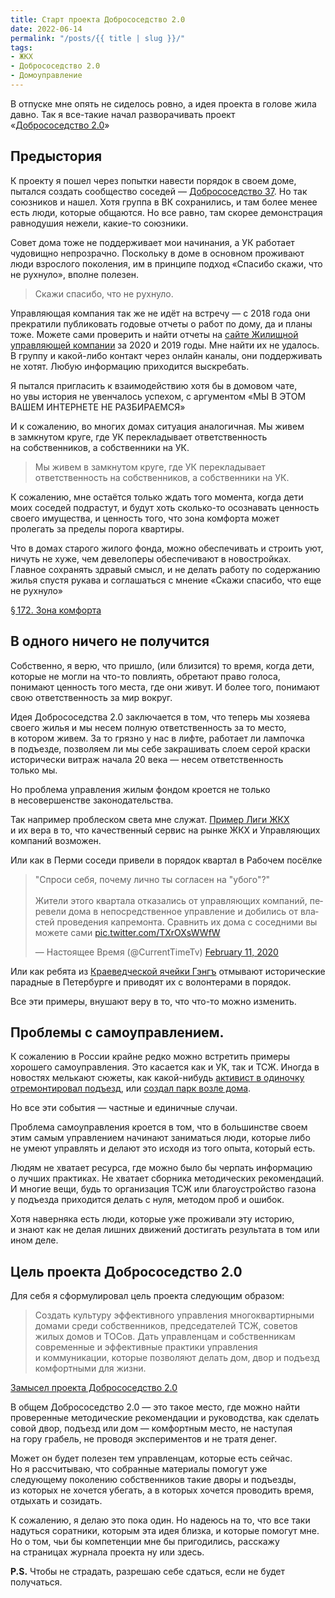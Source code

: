 ```yaml
---
title: Старт проекта Добрососедство 2.0
date: 2022-06-14
permalink: "/posts/{{ title | slug }}/"
tags:
- ЖКХ
- Добрососедство 2.0
- Домоуправление
---
```

В&nbsp;отпуске мне опять не&nbsp;сиделось ровно, а&nbsp;идея проекта в&nbsp;голове жила давно. Так я&nbsp;все-такие начал разворачивать проект &laquo;[Добрососедство&nbsp;2.0](https://neighborliness.ru/)&raquo;

## Предыстория
К&nbsp;проекту я&nbsp;пошел через попытки навести порядок в&nbsp;своем доме, пытался создать сообщество соседей&nbsp;&mdash; [Добрососедство&nbsp;37](https://park37a.ru/). Но&nbsp;так союзников и&nbsp;нашел. Хотя группа в&nbsp;ВК сохранились, и&nbsp;там более менее есть люди, которые общаются. Но&nbsp;все равно, там скорее демонстрация равнодушия нежели, какие-то союзники.

Совет дома тоже не&nbsp;поддерживает мои начинания, а&nbsp;УК работает чудовищно непрозрачно. Поскольку в&nbsp;доме в&nbsp;основном проживают люди взрослого поколения, им&nbsp;в&nbsp;принципе подход &laquo;Спасибо скажи, что не&nbsp;рухнуло&raquo;, вполне полезен.

> Скажи спасибо, что не рухнуло.

Управляющая компания так&nbsp;же не&nbsp;идёт на&nbsp;встречу&nbsp;&mdash; с&nbsp;2018 года они прекратили публиковать годовые отчеты о&nbsp;работ по&nbsp;дому, да&nbsp;и&nbsp;планы тоже. Можете сами проверить и&nbsp;найти отчеты&nbsp;на [сайте Жилищной управляющей компании](http://zhuk-perm.su/) за&nbsp;2020 и&nbsp;2019&nbsp;годы. Мне найти их&nbsp;не&nbsp;удалось. В&nbsp;группу и&nbsp;какой-либо контакт через онлайн каналы, они поддерживать не&nbsp;хотят. Любую информацию приходится выскребать.

Я&nbsp;пытался пригласить к&nbsp;взаимодействию хотя&nbsp;бы в&nbsp;домовом чате, но&nbsp;увы история не&nbsp;увенчалось успехом, с&nbsp;аргументом &laquo;МЫ&nbsp;В&nbsp;ЭТОМ ВАШЕМ ИНТЕРНЕТЕ НЕ&nbsp;РАЗБИРАЕМСЯ&raquo;

И&nbsp;к&nbsp;сожалению, во&nbsp;многих домах ситуация аналогичная. Мы&nbsp;живем в&nbsp;замкнутом круге, где&nbsp;УК перекладывает ответственность на&nbsp;собственников, а&nbsp;собственники на&nbsp;УК.

> Мы живем в замкнутом круге, где УК перекладывает ответственность на собственников, а собственники на УК.

К&nbsp;сожалению, мне остаётся только ждать того момента, когда дети моих соседей подрастут, и&nbsp;будут хоть сколько-то осознавать ценность своего имущества, и&nbsp;ценность того, что зона комфорта может пролегать за&nbsp;пределы порога квартиры.

Что в&nbsp;домах старого жилого фонда, можно обеспечивать и&nbsp;строить уют, ничуть не&nbsp;хуже, чем девелоперы обеспечивают в&nbsp;новостройках. Главное сохранять здравый смысл, и&nbsp;не&nbsp;делать работу по&nbsp;содержанию жилья спустя рукава и&nbsp;соглашаться с&nbsp;мнение &laquo;Скажи спасибо, что еще не&nbsp;рухнуло&raquo;

[§ 172. Зона комфорта](https://www.artlebedev.ru/kovodstvo/sections/172/)

## В одного ничего не получится
Собственно, я&nbsp;верю, что пришло, (или близится) то&nbsp;время, когда дети, которые не&nbsp;могли на&nbsp;что-то повлиять, обретают право голоса, понимают ценность того места, где они живут. И&nbsp;более того, понимают свою ответственность за&nbsp;мир вокруг.

Идея Добрососедства&nbsp;2.0 заключается в&nbsp;том, что теперь мы&nbsp;хозяева своего жилья и&nbsp;мы&nbsp;несем полную ответственность за&nbsp;то&nbsp;место, в&nbsp;котором живем. За&nbsp;то&nbsp;грязно у&nbsp;нас в&nbsp;лифте, работает&nbsp;ли лампочка в&nbsp;подъезде, позволяем&nbsp;ли мы&nbsp;себе закрашивать слоем серой краски исторически витраж начала 20&nbsp;века&nbsp;&mdash; несем ответственность только&nbsp;мы.

Но&nbsp;проблема управления жилым фондом кроется не&nbsp;только в&nbsp;несовершенстве законодательства.

Так например проблеском света мне служат. [Пример Лиги ЖКХ](https://vc.ru/offline/29797-tehnologichnoe-zhkh-iz-ekaterinburga) и&nbsp;их&nbsp;вера в&nbsp;то, что качественный сервис на&nbsp;рынке ЖКХ и&nbsp;Управляющих компаний возможен.

Или как в&nbsp;Перми соседи привели в&nbsp;порядок квартал в&nbsp;Рабочем посёлке

<blockquote class="twitter-tweet"><p lang="ru" dir="ltr">&quot;Спроси себя, почему лично ты согласен на &quot;убого&quot;?&quot;<br><br>Жители этого квартала отказались от управляющих компаний, перевели дома в непосредственное управление и добились от властей проведения капремонта. Сравнить их дома с соседними вы можете сами <a href="https://t.co/TXrOXsWWfW">pic.twitter.com/TXrOXsWWfW</a></p>&mdash; Настоящее Время (@CurrentTimeTv) <a href="https://twitter.com/CurrentTimeTv/status/1227255906343120897?ref_src=twsrc%5Etfw">February 11, 2020</a></blockquote> <script async src="https://platform.twitter.com/widgets.js" charset="utf-8"></script>

Или как ребята&nbsp;из [Краеведческой ячейки Гэнгъ](https://vk.com/stpkraevedgang) отмывают исторические парадные в&nbsp;Петербурге и&nbsp;приводят их&nbsp;с&nbsp;волонтерами в&nbsp;порядок.

Все эти примеры, внушают веру в&nbsp;то, что что-то можно изменить.

## Проблемы с самоуправлением.
К сожалению в России крайне редко можно встретить примеры хорошего самоуправления. Это касается как и УК, так и ТСЖ. Иногда в новостях мелькают сюжеты, как какой-нибудь [активист в одиночку отремонтировал подъезд](https://youtu.be/vtwDP3Ea6LI), или [создал парк возле дома](https://59.ru/text/gorod/2019/07/16/66162259/).

Но&nbsp;все эти события&nbsp;&mdash; частные и&nbsp;единичные случаи.

Проблема самоуправления кроется в&nbsp;том, что в&nbsp;большинстве своем этим самым управлением начинают заниматься люди, которые либо не&nbsp;умеют управлять и&nbsp;делают это исходя из&nbsp;того опыта, который есть.

Людям не&nbsp;хватает ресурса, где можно было&nbsp;бы черпать информацию о&nbsp;лучших практиках. Не&nbsp;хватает сборника методических рекомендаций. И&nbsp;многие вещи, будь&nbsp;то организация ТСЖ или благоустройство газона у&nbsp;подъезда приходится делать с&nbsp;нуля, методом проб и&nbsp;ошибок.

Хотя наверняка есть люди, которые уже проживали эту историю, и&nbsp;знают как не&nbsp;делая лишних движений достигать результата в&nbsp;том или ином деле.

## Цель проекта Добрососедство 2.0
Для себя я&nbsp;сформулировал цель проекта следующим образом:

> Создать культуру эффективного управления многоквартирными домами среди собственников, председателей ТСЖ, советов жилых домов и&nbsp;ТОСов. Дать управленцам и&nbsp;собственникам современные и&nbsp;эффективные практики управления и&nbsp;коммуникации, которые позволяют делать дом, двор и&nbsp;подъезд комфортными для жизни.

[Замысел проекта Добрососедство 2.0](https://neighborliness.ru/about/)

В&nbsp;общем Добрососедство&nbsp;2.0&nbsp;&mdash; это такое место, где можно найти проверенные методические рекомендации и&nbsp;руководства, как сделать совой двор, подъезд или дом&nbsp;&mdash; комфортным место, не&nbsp;наступая на&nbsp;гору грабель, не&nbsp;проводя экспериментов и&nbsp;не&nbsp;тратя денег.

Может он&nbsp;будет полезен тем управленцам, которые есть сейчас. Но&nbsp;я&nbsp;рассчитываю, что собранные материалы помогут уже следующему поколению собственников такие дворы и&nbsp;подъезды, из&nbsp;которых не&nbsp;хочется убегать, а&nbsp;в&nbsp;которых хочется проводить время, отдыхать и&nbsp;созидать.

К&nbsp;сожалению, я&nbsp;делаю это пока один. Но&nbsp;надеюсь на&nbsp;то, что все таки надуться соратники, которым эта идея близка, и&nbsp;которые помогут мне. Но&nbsp;о&nbsp;том, чьи&nbsp;бы компетенции мне&nbsp;бы пригодились, расскажу на&nbsp;страницах журнала проекта ну&nbsp;или здесь.

**P.S.** Чтобы не&nbsp;страдать, разрешаю себе сдаться, если не&nbsp;будет получаться.
